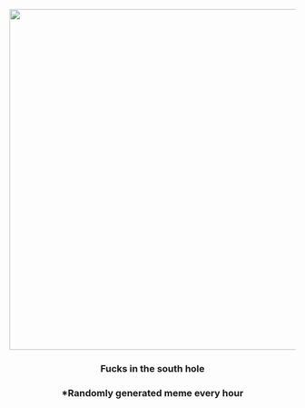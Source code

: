 <p align="center">
        <img src="https://i.redd.it/c2rj1a4znhs81.gif" width="600" height="600">
        </p>
        <h3 align="center">Fucks in the south hole</h3>
        <h3 align="center">*Randomly generated meme every hour</h3>
    